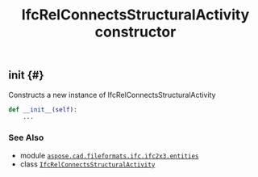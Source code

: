 ﻿---
title: IfcRelConnectsStructuralActivity constructor
second_title: Aspose.CAD for Python via .NET API References
description: 
type: docs
weight: 10
url: /python-net/aspose.cad.fileformats.ifc.ifc2x3.entities/ifcrelconnectsstructuralactivity/__init__/
is_root: false
---

## __init__ {#}

Constructs a new instance of IfcRelConnectsStructuralActivity



```python
def __init__(self):
    ...
```





### See Also
* module [`aspose.cad.fileformats.ifc.ifc2x3.entities`](../../)
* class [`IfcRelConnectsStructuralActivity`](/cad/python-net/aspose.cad.fileformats.ifc.ifc2x3.entities/ifcrelconnectsstructuralactivity)

